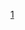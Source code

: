 [1](https://github.com/JackofShadows1337/JackofShadows1337/blob/main/assets/photo_2023-03-10_05-19-37.jpg)
